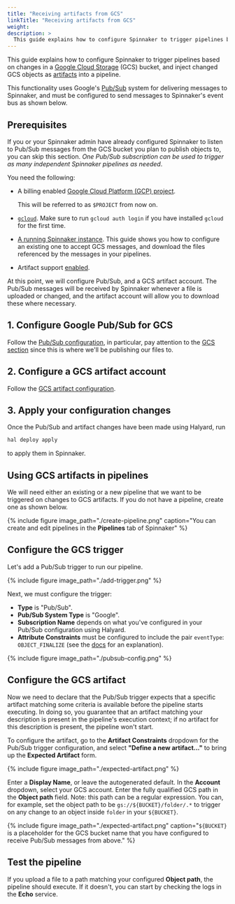 ```yaml
---
title: "Receiving artifacts from GCS"
linkTitle: "Receiving artifacts from GCS"
weight: 
description: >
  This guide explains how to configure Spinnaker to trigger pipelines based on changes in a [Google Cloud Storage](https://cloud.google.com/storage/) (GCS) bucket, and inject changed GCS objects as [artifacts](/reference/artifacts) into a pipeline.
---
```


This guide explains how to configure Spinnaker to trigger pipelines based on
changes in a [Google Cloud Storage](https://cloud.google.com/storage/) (GCS)
bucket, and inject changed GCS objects as [artifacts](/reference/artifacts)
into a pipeline.

This functionality uses Google's
[Pub/Sub](https://cloud.google.com/pubsub/docs/overview) system for delivering
messages to Spinnaker, and must be configured to send messages to
Spinnaker's event bus as shown below.

## Prerequisites

If you or your Spinnaker admin have already configured Spinnaker to listen to
Pub/Sub messages from the GCS bucket you plan to publish objects to, you can
skip this section. _One Pub/Sub subscription can be used to trigger as many
independent Spinnaker pipelines as needed_.

You need the following:

* A billing enabled [Google Cloud Platform (GCP)
  project](https://cloud.google.com/storage/docs/projects).

  This will be referred to as `$PROJECT` from now on.

* [`gcloud`](https://cloud.google.com/sdk/gcloud/). Make sure to run `gcloud
  auth login` if you have installed `gcloud` for the first time.

* [A running Spinnaker instance](/setup/install/). This guide shows you how
  to configure an existing one to accept GCS messages, and download the files
  referenced by the messages in your pipelines.
  
* Artifact support [enabled](/reference/artifacts-with-artifactsrewrite//#enabling-artifact-support).  

At this point, we will configure Pub/Sub, and a GCS artifact account. The
Pub/Sub messages will be received by Spinnaker whenever a file is uploaded or
changed, and the artifact account will allow you to download these where
necessary.

## 1. Configure Google Pub/Sub for GCS

Follow the [Pub/Sub configuration](/setup/triggers/google/), in particular, pay
attention to the [GCS
section](/setup/triggers/google/#receiving-messages-from-google-cloud-storage-gcs)
since this is where we'll be publishing our files to.

## 2. Configure a GCS artifact account

Follow the [GCS artifact configuration](/setup/artifacts/gcs/).

## 3. Apply your configuration changes

Once the Pub/Sub and artifact changes have been made using Halyard, run

```bash
hal deploy apply
```

to apply them in Spinnaker.

## Using GCS artifacts in pipelines

We will need either an existing or a new pipeline that we want to be triggered
on changes to GCS artifacts. If you do not have a pipeline, create one as shown
below.

{%
  include
  figure
  image_path="./create-pipeline.png"
  caption="You can create and edit pipelines in the __Pipelines__ tab of
  Spinnaker"
%}

## Configure the GCS trigger

Let's add a Pub/Sub trigger to run our pipeline.

{%
  include
  figure
  image_path="./add-trigger.png"
%}

Next, we must configure the trigger: 

* __Type__ is "Pub/Sub".
* __Pub/Sub System Type__ is "Google".
* __Subscription Name__ depends on what you've configured in your Pub/Sub
  configuration using Halyard.
* __Attribute Constraints__ must be configured to include the pair `eventType`:
  `OBJECT_FINALIZE` (see the
  [docs](https://cloud.google.com/storage/docs/pubsub-notifications#events) for
  an explanation). 

{%
  include
  figure
  image_path="./pubsub-config.png"
%}


## Configure the GCS artifact

Now we need to declare that the Pub/Sub trigger expects that a specific artifact
matching some criteria is available before the pipeline starts executing. In
doing so, you guarantee that an artifact matching your description is present in
the pipeline's execution context; if no artifact for this description is present,
the pipeline won't start.

To configure the artifact, go to the __Artifact Constraints__ dropdown for the
Pub/Sub trigger configuration, and select __"Define a new artifact..."__ to bring
up the __Expected Artifact__ form.

{%
  include
  figure
  image_path="./expected-artifact.png"
%}

Enter a __Display Name__, or leave the autogenerated default. In the __Account__
dropdown, select your GCS account. Enter the fully qualified GCS path in the
__Object path__ field. Note: this path can be a regular expression. You can, for
example, set
the object path to be `gs://${BUCKET}/folder/.*` to trigger on any change to an
object inside `folder` in your `${BUCKET}`.

{%
  include
  figure
  image_path="./expected-artifact.png"
  caption="`${BUCKET}` is a placeholder for the GCS bucket name that you have
  configured to receive Pub/Sub messages from above."
%}

## Test the pipeline

If you upload a file to a path matching your configured __Object path__,
the pipeline should execute. If it doesn't, you can start by checking the logs
in the __Echo__ service.
